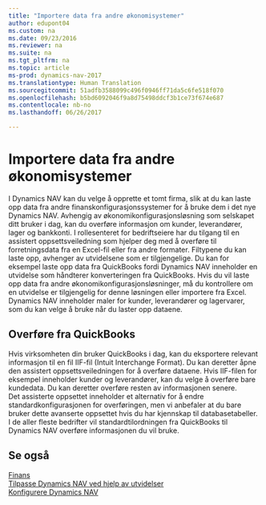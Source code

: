 ```yaml
---
title: "Importere data fra andre økonomisystemer"
author: edupont04
ms.custom: na
ms.date: 09/23/2016
ms.reviewer: na
ms.suite: na
ms.tgt_pltfrm: na
ms.topic: article
ms-prod: dynamics-nav-2017
ms.translationtype: Human Translation
ms.sourcegitcommit: 51adfb3588099c496f0946ff71da5c6fe518f070
ms.openlocfilehash: b5bd6092046f9a8d75498ddcf3b1ce73f674e687
ms.contentlocale: nb-no
ms.lasthandoff: 06/26/2017

---
```


# <a name="import-data-from-other-finance-systems"></a>Importere data fra andre økonomisystemer
I Dynamics NAV kan du velge å opprette et tomt firma, slik at du kan laste opp data fra andre finanskonfigurasjonssystemer for å bruke dem i det nye Dynamics NAV. Avhengig av økonomikonfigurasjonsløsning som selskapet ditt bruker i dag, kan du overføre informasjon om kunder, leverandører, lager og bankkonti.
I rollesenteret for bedriftseiere har du tilgang til en assistert oppsettsveiledning som hjelper deg med å overføre til forretningsdata fra en Excel-fil eller fra andre formater. Filtypene du kan laste opp, avhenger av utvidelsene som er tilgjengelige. Du kan for eksempel laste opp data fra QuickBooks fordi Dynamics NAV inneholder en utvidelse som håndterer konverteringen fra QuickBooks. Hvis du vil laste opp data fra andre økonomikonfigurasjonsløsninger, må du kontrollere om en utvidelse er tilgjengelig for denne løsningen eller importere fra Excel.  
Dynamics NAV inneholder maler for kunder, leverandører og lagervarer, som du kan velge å bruke når du laster opp dataene.  

## <a name="transfer-from-quickbooks"></a>Overføre fra QuickBooks
Hvis virksomheten din bruker QuickBooks i dag, kan du eksportere relevant informasjon til en fil IIF-fil (Intuit Interchange Format). Du kan deretter åpne den assistert oppsettsveiledningen for å overføre dataene.
Hvis IIF-filen for eksempel inneholder kunder og leverandører, kan du velge å overføre bare kundedata. Du kan deretter overføre resten av informasjonen senere.  
Det assisterte oppsettet inneholder et alternativ for å endre standardkonfigurasjonen for overføringen, men vi anbefaler at du bare bruker dette avanserte oppsettet hvis du har kjennskap til databasetabeller. I de aller fleste bedrifter vil standardtilordningen fra QuickBooks til Dynamics NAV overføre informasjonen du vil bruke.

## <a name="see-also"></a>Se også
[Finans](finance-setup.md)  
[Tilpasse Dynamics NAV ved hjelp av utvidelser](ui-extensions.md)   
[Konfigurere Dynamics NAV](setup.md)

